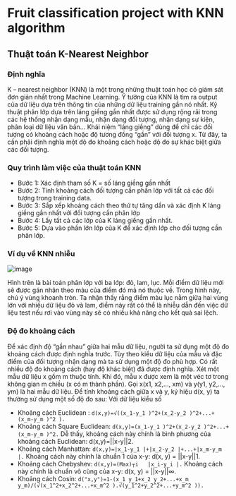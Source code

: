 # Fruit classification project with KNN algorithm

## Thuật toán K-Nearest Neighbor

### Định nghĩa

K – nearest neighbor (KNN) là một trong những thuật toán học có giám sát đơn giản nhất trong Machine Learning. Ý tưởng của KNN là tìm ra output của dữ liệu dựa trên thông tin của những dữ liệu training gần nó nhất.
Kỹ thuật phân lớp dựa trên láng giềng gần nhất được sử dụng rộng rãi trong các hệ thống nhận dạng mẫu, nhận dạng đối tượng, nhận dạng sự kiện, phân loại dữ liệu văn bản… Khái niệm “láng giềng” dùng để chỉ các đối tượng có khoảng cách hoặc độ tương đồng “gần” với đối tượng x. Từ đây, ta cần phải định nghĩa một độ đo khoảng cách hoặc độ đo sự khác biệt giữa các đối tượng.

### Quy trình làm việc của thuật toán KNN

*	Bước 1: Xác định tham số K = số láng giềng gần nhất
*	Bước 2: Tính khoảng cách đối tượng cần phần lớp với tất cả các đối tượng trong training data.
*	Bước 3: Sắp xếp khoảng cách theo thứ tự tăng dần và xác định K láng giềng gần nhất với đối tượng cần phân lớp
*	Bước 4: Lấy tất cả các lớp của K láng giềng gần nhất.
*	Bước 5: Dựa vào phần lớn lớp của K để xác định lớp cho đối tượng cần phân lớp.

### Ví dụ về KNN nhiễu

![image](https://github.com/ThanhTungPh2/Fruit-classification/assets/78742865/57fc412c-301e-4653-b2d3-37c723a45bcf)

Hình trên là bài toán phân lớp với ba lớp: đỏ, lam, lục. Mỗi điểm dữ liệu mới sẽ được gán nhãn theo màu của điểm đó mà nó thuộc về. Trong hình này, chú ý vùng khoanh tròn. Ta nhận thấy rằng điểm màu lục nằm giữa hai vùng lớn với nhiều dữ liệu đỏ và lam, điểm này rất có thể là nhiễu dẫn đến việc dữ liệu test nếu rơi vào vùng này sẽ có nhiều khả năng cho kết quả sai lệch.

### Độ đo khoảng cách

Để xác định độ “gần nhau” giữa hai mẫu dữ liệu, người ta sử dụng một độ đo khoảng cách được định nghĩa trước. Tùy theo kiểu dữ liệu của mẫu và đặc điểm của đối tượng nhận dạng mà ta sử dụng một độ đo phù hợp. Có rất nhiều độ đo khoảng cách (hay độ khác biệt) đã được định nghĩa.
Xét một mẫu dữ liệu x gồm m thuộc tính. Khi đó, mẫu x được xem là một véc tơ trong không gian m chiều (x có m thành phần). Gọi x(x1, x2,…, xm) và y(y1, y2,…, ym) là hai mẫu dữ liệu. Để tính khoảng cách giữa x và y, ký hiệu d(x, y) ta thường sử dụng một số độ đo sau:
Với dữ liệu kiểu số

- Khoảng cách Euclidean : 
`
d(x,y)=√((x_1-y_1 )^2+(x_2-y_2 )^2+...+(x_m-y_m )^2 ).
`
-	Khoảng cách Square Euclidean:
`d(x,y)=(x_1-y_1 )^2+(x_2-y_2 )^2+...+(x_m-y_m )^2.`
Dễ thấy, khoảng cách này chính là bình phương của khoảng cách Euclidean: d(x,y)=||x-y||2.
-	Khoảng cách Manhattan:
`d(x,y)=|x_1-y_1 |+|x_2-y_2 |+...+|x_m-y_m |.`
Khoảng cách này chính là chuẩn 1 của x-y: d(x, y) = ||x-y||1.
-	Khoảng cách Chebyshev:
`d(x,y)=(Max)┬i   |x_i-y_i |.`
Khoảng cách này chính là chuẩn vô cùng của x-y: d(x, y) = ||x-y||∞.
-	Khoảng cách Cosin:
`d("x,y")=1-(x_1 y_1+x_2 y_2+...+x_m y_m)/(√(x_1^2+x_2^2+...+x_m^2 ).√(y_1^2+y_2^2+...+y_m^2 )).`

